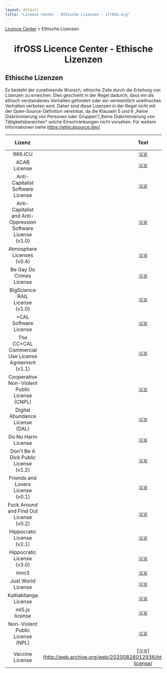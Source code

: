 ```yaml
---
layout: default
title: "Licence Center - Ethische Lizenzen - ifrOSS.org"
---
```


<!---

Neue Lizenzen können mit der folgenden Template eingefügt werden:

| Lizenzname | [🇬🇧](link) | SPDX-Tag |

Emojis für die Links können von https://emojipedia.org kopiert werden

--->

<p><a href="/ifrOSS/Pages/licence_center/de">Licence Center</a> > Ethische Lizenzen<br></p>

<h1 style="text-align: center;">ifrOSS Licence Center - Ethische Lizenzen</h1>

## Ethische Lizenzen

Es besteht der zunehmende Wunsch, ethische Ziele durch die Erteilung von Lizenzen zu erreichen. Dies geschieht in der Regel dadurch, dass ein als ethisch verstandenes Verhalten gefordert oder ein vermeintlich unethisches Verhalten verboten wird. Daher sind diese Lizenzen in der Regel nicht mit der Open-Source-Definition vereinbar, da die Klauseln 5 und 6 „Keine Diskriminierung von Personen oder Gruppen“/„Keine Diskriminierung von Tätigkeitsbereichen“ solche Einschränkungen nicht vorsehen. Für weitere Informationen siehe https://ethicalsource.dev/.

| Lizenz | Text | SPDX-tag |
|:---:|:---:|:---:|
| 966.ICU | [🇬🇧](https://github.com/996icu/996.ICU) | - |
| ACAB License | [🇬🇧](https://github.com/jgrey4296/acab/blob/main/LICENSE) | - |
| Anti-Capitalist Software License | [🇬🇧](https://anticapitalist.software/) | - |
| Anti-Capitalist and Anti-Oppression Software License (v1.0) | [🇬🇧](https://github.com/derektprice/extract-data-from-html/blob/master/LICENSE) | - |
| Atmosphere Licenses (v0.4) | [🇬🇧](https://www.open-austin.org/atmosphere-license/atmosphere-static/index.html ) | - |
| Be Gay Do Crimes License | [🇬🇧](https://github.com/Xe/waifud/blob/e7de416dbc0c14cf29e50b24e2d6337881294da9/LICENSE) | - |
| BigScience RAIL License (v1.0) | [🇬🇧](https://huggingface.co/spaces/bigscience/license) | - |
| +CAL Software License | [🇬🇧](https://corpaccountabilitylab.org/cal-software-license) | - |
| The CC+CAL Commercial Use License Agreement (v1.1) | [🇬🇧](https://corpaccountabilitylab.org/cccal-licensehttps://corpaccountabilitylab.org/cccal-license ) | - |
| Cooperative Non-Violent Public License (CNPL) | [🇬🇧](https://git.pixie.town/thufie/CNPL) | - |
| Digital Abundance License (DAL) | [🇬🇧](https://web.archive.org/web/20220117162852/https://github.com/dzuk-mutant/digital-abundance-license) | - |
| Do No Harm License | [🇬🇧](https://github.com/raisely/NoHarm) | - |
| Don't Be A Dick Public License (v1.2) | [🇬🇧](https://github.com/philsturgeon/dbad/blob/master/LICENSE.md) | - |
| Friends and Lovers License (v0.1) | [🇬🇧](https://github.com/outofambit/friends-and-lovers-license/blob/main/FRIENDS_AND_LOVERS_LICENSE) | - |
| Fuck Around and Find Out License (v0.2) | [🇬🇧](https://git.sr.ht/~boringcactus/fafol/tree/master/LICENSE.md) | - |
| Hippocratic License (v2.1) | [🇬🇧](https://github.com/PaulLeCam/react-leaflet/blob/master/LICENSE.md) | - |
| Hippocratic License (v3.0) | [🇬🇧](https://firstdonoharm.dev/version/3/0/license/) | - |
| inno3 | [🇬🇧](https://inno3.frama.io/tm-contract-for-oss-maintainers/) | - |
| Just World License | [🇬🇧](https://github.com/raisely/NoHarm/blob/667bdd2b0fe1716f0e6daa425cc00ea97e6709f1/LICENSE.md ) | - |
| Kaitiakitanga License | [🇬🇧](https://github.com/TeHikuMedia/Kaitiakitanga-License/blob/tumu/LICENSE.md) | - |
| ml5.js license | [🇬🇧](https://github.com/ml5js/Code-of-Conduct/blob/main/LICENSE.md) | - |
| Non-Violent Public License (NPL) | [🇬🇧](https://git.pixie.town/thufie/NPL) | - |
| Vaccine License | [🇬🇧](http://web.archive.org/web/20200826012936/https://vaccinelicense.com/vaccine-license/  | - |
